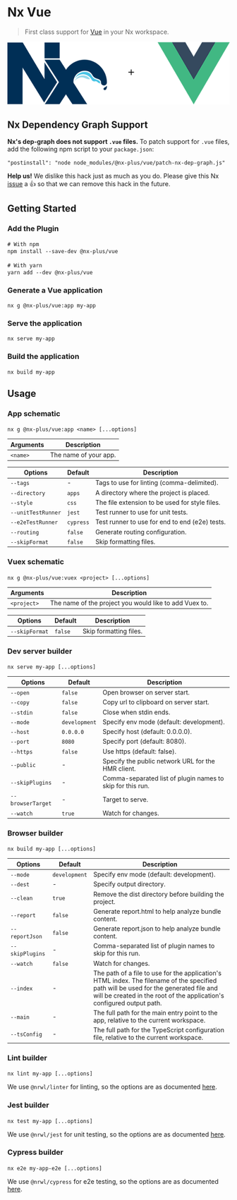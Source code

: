 # Nx Vue

> First class support for [Vue](https://vuejs.org/) in your Nx workspace.

<div align="center">
  <img src="https://raw.githubusercontent.com/ZachJW34/nx-plus/master/libs/vue/nx-plus-vue.png">
</div>

## Nx Dependency Graph Support

**Nx's dep-graph does not support `.vue` files.** To patch support for `.vue` files, add the following npm script to your `package.json`:

```
"postinstall": "node node_modules/@nx-plus/vue/patch-nx-dep-graph.js"
```

**Help us!** We dislike this hack just as much as you do. Please give this Nx [issue](https://github.com/nrwl/nx/issues/2960) a 👍 so that we can remove this hack in the future.

## Getting Started

### Add the Plugin

```
# With npm
npm install --save-dev @nx-plus/vue

# With yarn
yarn add --dev @nx-plus/vue
```

### Generate a Vue application

```
nx g @nx-plus/vue:app my-app
```

### Serve the application

```
nx serve my-app
```

### Build the application

```
nx build my-app
```

## Usage

### App schematic

`nx g @nx-plus/vue:app <name> [...options]`

| Arguments | Description           |
| --------- | --------------------- |
| `<name>`  | The name of your app. |

| Options            | Default   | Description                                    |
| ------------------ | --------- | ---------------------------------------------- |
| `--tags`           | -         | Tags to use for linting (comma-delimited).     |
| `--directory`      | `apps`    | A directory where the project is placed.       |
| `--style`          | `css`     | The file extension to be used for style files. |
| `--unitTestRunner` | `jest`    | Test runner to use for unit tests.             |
| `--e2eTestRunner`  | `cypress` | Test runner to use for end to end (e2e) tests. |
| `--routing`        | `false`   | Generate routing configuration.                |
| `--skipFormat`     | `false`   | Skip formatting files.                         |

### Vuex schematic

`nx g @nx-plus/vue:vuex <project> [...options]`

| Arguments   | Description                                            |
| ----------- | ------------------------------------------------------ |
| `<project>` | The name of the project you would like to add Vuex to. |

| Options        | Default | Description            |
| -------------- | ------- | ---------------------- |
| `--skipFormat` | `false` | Skip formatting files. |

### Dev server builder

`nx serve my-app [...options]`

| Options           | Default       | Description                                                |
| ----------------- | ------------- | ---------------------------------------------------------- |
| `--open`          | `false`       | Open browser on server start.                              |
| `--copy`          | `false`       | Copy url to clipboard on server start.                     |
| `--stdin`         | `false`       | Close when stdin ends.                                     |
| `--mode`          | `development` | Specify env mode (default: development).                   |
| `--host`          | `0.0.0.0`     | Specify host (default: 0.0.0.0).                           |
| `--port`          | `8080`        | Specify port (default: 8080).                              |
| `--https`         | `false`       | Use https (default: false).                                |
| `--public`        | -             | Specify the public network URL for the HMR client.         |
| `--skipPlugins`   | -             | Comma-separated list of plugin names to skip for this run. |
| `--browserTarget` | -             | Target to serve.                                           |
| `--watch`         | `true`        | Watch for changes.                                         |

### Browser builder

`nx build my-app [...options]`

| Options         | Default       | Description                                                                                                                                                                                                     |
| --------------- | ------------- | --------------------------------------------------------------------------------------------------------------------------------------------------------------------------------------------------------------- |
| `--mode`        | `development` | Specify env mode (default: development).                                                                                                                                                                        |
| `--dest`        | -             | Specify output directory.                                                                                                                                                                                       |
| `--clean`       | `true`        | Remove the dist directory before building the project.                                                                                                                                                          |
| `--report`      | `false`       | Generate report.html to help analyze bundle content.                                                                                                                                                            |
| `--reportJson`  | `false`       | Generate report.json to help analyze bundle content.                                                                                                                                                            |
| `--skipPlugins` | -             | Comma-separated list of plugin names to skip for this run.                                                                                                                                                      |
| `--watch`       | `false`       | Watch for changes.                                                                                                                                                                                              |
| `--index`       | -             | The path of a file to use for the application's HTML index. The filename of the specified path will be used for the generated file and will be created in the root of the application's configured output path. |
| `--main`        | -             | The full path for the main entry point to the app, relative to the current workspace.                                                                                                                           |
| `--tsConfig`    | -             | The full path for the TypeScript configuration file, relative to the current workspace.                                                                                                                         |

### Lint builder

`nx lint my-app [...options]`

We use `@nrwl/linter` for linting, so the options are as documented [here](https://github.com/nrwl/nx/blob/master/docs/angular/api-linter/builders/lint.md#lint).

### Jest builder

`nx test my-app [...options]`

We use `@nrwl/jest` for unit testing, so the options are as documented [here](https://github.com/nrwl/nx/blob/master/docs/angular/api-jest/builders/jest.md#jest).

### Cypress builder

`nx e2e my-app-e2e [...options]`

We use `@nrwl/cypress` for e2e testing, so the options are as documented [here](https://github.com/nrwl/nx/blob/master/docs/angular/api-cypress/builders/cypress.md#cypress).

